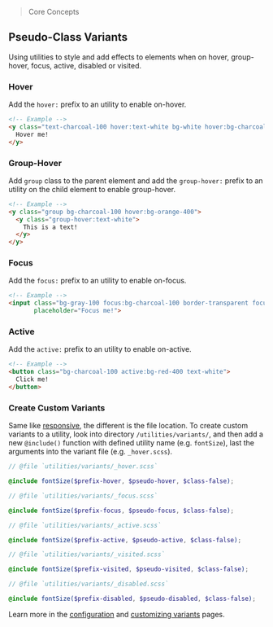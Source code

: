 > Core Concepts

## Pseudo-Class Variants

Using utilities to style and add effects to elements when on hover, group-hover, focus, active, disabled or visited.

### Hover

Add the `hover:` prefix to an utility to enable on-hover.

```html
<!-- Example -->
<y class="text-charcoal-100 hover:text-white bg-white hover:bg-charcoal-100">
  Hover me!
</y>
```
### Group-Hover

Add `group` class to the parent element and add the `group-hover:` prefix to an utility on the child element to enable group-hover.

```html
<!-- Example -->
<y class="group bg-charcoal-100 hover:bg-orange-400">
  <y class="group-hover:text-white">
    This is a text!
  </y>
</y>
```

### Focus

Add the `focus:` prefix to an utility to enable on-focus.

```html
<!-- Example -->
<input class="bg-gray-100 focus:bg-charcoal-100 border-transparent focus:border-gray-200" 
       placeholder="Focus me!">

```

### Active

Add the `active:` prefix to an utility to enable on-active.

```html
<!-- Example -->
<button class="bg-charcoal-100 active:bg-red-400 text-white">
  Click me!
</button>
```

### Create Custom Variants

Same like [responsive](../core-concepts/responsive.md), the different is the file location. To create custom variants to a utility, look into directory `/utilities/variants/`, and then add a new `@include()` function with defined utility name (e.g. `fontSize`), last the arguments into the variant file (e.g. `_hover.scss`).

```scss
// @file `utilities/variants/_hover.scss`

@include fontSize($prefix-hover, $pseudo-hover, $class-false);

// @file `utilities/variants/_focus.scss`

@include fontSize($prefix-focus, $pseudo-focus, $class-false);

// @file `utilities/variants/_active.scss`

@include fontSize($prefix-active, $pseudo-active, $class-false);

// @file `utilities/variants/_visited.scss`

@include fontSize($prefix-visited, $pseudo-visited, $class-false);

// @file `utilities/variants/_disabled.scss`

@include fontSize($prefix-disabled, $pseudo-disabled, $class-false);
```

Learn more in the [configuration](../customization/configuration.md) and [customizing variants](../customization/variants.md) pages.
